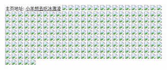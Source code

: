 主页地址: [小羊想去吃冰激凌](https://weibo.com/u/5518423787) 
![](https://wx4.sinaimg.cn/mw2000/0061sK7hly1h9psmpdz8xj31hc0u07c1.jpg) 
![](https://wx4.sinaimg.cn/mw2000/0061sK7hly1h9psmq6kxmj31hc0u0tgi.jpg) 
![](https://wx4.sinaimg.cn/mw2000/0061sK7hly1h9psmrda5aj31hc0u0n54.jpg) 
![](https://wx4.sinaimg.cn/mw2000/0061sK7hly1h9psms4l2qj31hc0u0102.jpg) 
![](https://wx4.sinaimg.cn/mw2000/0061sK7hly1h9psmt08j5j31hc0u0qag.jpg) 
![](https://wx4.sinaimg.cn/mw2000/0061sK7hly1h9na3k3tixj317s0u044o.jpg) 
![](https://wx4.sinaimg.cn/mw2000/0061sK7hly1h9na3ltv74j30u0140799.jpg) 
![](https://wx4.sinaimg.cn/mw2000/0061sK7hly1h9na3l9xe3j31400u0gre.jpg) 
![](https://wx4.sinaimg.cn/mw2000/0061sK7hly1h9na3mka71j30u0140476.jpg) 
![](https://wx4.sinaimg.cn/mw2000/0061sK7hly1h9na3oajpfj31400u0n38.jpg) 
![](https://wx4.sinaimg.cn/mw2000/0061sK7hly1h9na3n4e5tj31400u0grc.jpg) 
![](https://wx4.sinaimg.cn/mw2000/0061sK7hly1h9na3kosbsj31900u0ags.jpg) 
![](https://wx4.sinaimg.cn/mw2000/0061sK7hly1h9na3njlewj30u0140gq9.jpg) 
![](https://wx4.sinaimg.cn/mw2000/0061sK7hly1h9na3owu8pj31400u0jxj.jpg) 
![](https://wx4.sinaimg.cn/mw2000/0061sK7hly1h9mbj0kl4xj30u01sy0yy.jpg) 
![](https://wx4.sinaimg.cn/mw2000/0061sK7hly1h9mbj11rqdj30u01uogsc.jpg) 
![](https://wx4.sinaimg.cn/mw2000/0061sK7hly1h9mbj1gflhj30u01uowls.jpg) 
![](https://wx4.sinaimg.cn/mw2000/0061sK7hly1h9mbj1vnavj30u00z1jus.jpg) 
![](https://wx4.sinaimg.cn/mw2000/0061sK7hly1h9mbj2ekq2j30u01uojya.jpg) 
![](https://wx4.sinaimg.cn/mw2000/0061sK7hly1h9mbj35xnij30u01uoaja.jpg) 
![](https://wx4.sinaimg.cn/mw2000/0061sK7hly1h9mbj3seezj30u01uon4i.jpg) 
![](https://wx4.sinaimg.cn/mw2000/0061sK7hly1h9mbj4e4ojj30u01uodpd.jpg) 
![](https://wx4.sinaimg.cn/mw2000/0061sK7hly1h9mbj7aj2fj30u01uoq9e.jpg) 
![](https://wx4.sinaimg.cn/mw2000/0061sK7hly1h9l2wpr5ycj31900u0gs5.jpg) 
![](https://wx4.sinaimg.cn/mw2000/0061sK7hly1h9l2wqiskyj31900u0wke.jpg) 
![](https://wx4.sinaimg.cn/mw2000/0061sK7hly1h9l2wr4jukj30u0190gse.jpg) 
![](https://wx4.sinaimg.cn/mw2000/0061sK7hly1h9a8s2r3hkj30u0140jyq.jpg) 
![](https://wx4.sinaimg.cn/mw2000/0061sK7hly1h99eomlqf7j30qo19t41g.jpg) 
![](https://wx4.sinaimg.cn/mw2000/0061sK7hly1h97zomb7l9j30u0140adb.jpg) 
![](https://wx4.sinaimg.cn/mw2000/0061sK7hly1h92hlk1rgkj30u015sthy.jpg) 
![](https://wx4.sinaimg.cn/mw2000/0061sK7hly1h8xobc8aynj30u0140jvo.jpg) 
![](https://wx4.sinaimg.cn/mw2000/0061sK7hly1h8xobbns2fj30u0140jv4.jpg) 
![](https://wx4.sinaimg.cn/mw2000/0061sK7hly1h8xobcpz2ej30ww0u0gqn.jpg) 
![](https://wx4.sinaimg.cn/mw2000/0061sK7hly1h8xobd9bwfj30u0140n87.jpg) 
![](https://wx4.sinaimg.cn/mw2000/0061sK7hly1h8sumu8vx2j30u01uo0vq.jpg) 
![](https://wx4.sinaimg.cn/mw2000/0061sK7hly1h8sumuovghj30u0140jv8.jpg) 
![](https://wx4.sinaimg.cn/mw2000/0061sK7hly1h8rzm9p953j30u0140n2e.jpg) 
![](https://wx4.sinaimg.cn/mw2000/0061sK7hly1h8rzma1wd1j30u012zady.jpg) 
![](https://wx4.sinaimg.cn/mw2000/0061sK7hly1h8r3j8snhmj30u01uoqe9.jpg) 
![](https://wx4.sinaimg.cn/mw2000/0061sK7hly1h8njlwjxvej30u014011e.jpg) 
![](https://wx4.sinaimg.cn/mw2000/0061sK7hly1h8nj1jjisfj30u01uogwx.jpg) 
![](https://wx4.sinaimg.cn/mw2000/0061sK7hly1h8natoah91j31400u0q8c.jpg) 
![](https://wx4.sinaimg.cn/mw2000/0061sK7hly1h8natpdrdpj31400u079y.jpg) 
![](https://wx4.sinaimg.cn/mw2000/0061sK7hly1h8natpwdrvj30u014077m.jpg) 
![](https://wx4.sinaimg.cn/mw2000/0061sK7hly1h8natqe20qj30u014041t.jpg) 
![](https://wx4.sinaimg.cn/mw2000/0061sK7hly1h8mg3r8nelj31400u0dl4.jpg) 
![](https://wx4.sinaimg.cn/mw2000/0061sK7hly1h8mg3t76w8j30u0140n28.jpg) 
![](https://wx4.sinaimg.cn/mw2000/0061sK7hly1h8mg3roduhj30u0140n1h.jpg) 
![](https://wx4.sinaimg.cn/mw2000/0061sK7hly1h8mg3safhdj30u01400yz.jpg) 
![](https://wx4.sinaimg.cn/mw2000/0061sK7hly1h8mg3ukqywj30u014iq8w.jpg) 
![](https://wx4.sinaimg.cn/mw2000/0061sK7hly1h8mg3ss9fqj30u014044s.jpg) 
![](https://wx4.sinaimg.cn/mw2000/0061sK7hly1h8mg3trez0j30u0140tea.jpg) 
![](https://wx4.sinaimg.cn/mw2000/0061sK7hly1h8mg3v7i4pj30u0140gvi.jpg) 
![](https://wx4.sinaimg.cn/mw2000/0061sK7hly1h8mg3vr2ddj30u0140jv8.jpg) 
![](https://wx4.sinaimg.cn/mw2000/0061sK7hly1h8m6hqvkc8j30u0140grk.jpg) 
![](https://wx4.sinaimg.cn/mw2000/0061sK7hly1h8m6hrg52nj30u0140ag8.jpg) 
![](https://wx4.sinaimg.cn/mw2000/0061sK7hly1h8m6hryoejj30u0140q5f.jpg) 
![](https://wx4.sinaimg.cn/mw2000/0061sK7hgy1h8cuu0xqzlj30k00zkju3.jpg) 
![](https://wx4.sinaimg.cn/mw2000/0061sK7hgy1h87eothyljj30ro0qoq4o.jpg) 
![](https://wx4.sinaimg.cn/mw2000/0061sK7hgy1h85x429br0j318w0u0jxs.jpg) 
![](https://wx4.sinaimg.cn/mw2000/0061sK7hgy1h85x42pc7cj30sg0sgjv9.jpg) 
![](https://wx4.sinaimg.cn/mw2000/0061sK7hgy1h85x4377pxj30u013zdk1.jpg) 
![](https://wx4.sinaimg.cn/mw2000/0061sK7hgy1h85x43kkgij30sg0sg3zu.jpg) 
![](https://wx4.sinaimg.cn/mw2000/0061sK7hgy1h8538y1n3wj30zk0qo78u.jpg) 
![](https://wx4.sinaimg.cn/mw2000/0061sK7hgy1h8538yjujnj30zk0qoaed.jpg) 
![](https://wx4.sinaimg.cn/mw2000/0061sK7hgy1h8538z6y1hj30zk0qogqe.jpg) 
![](https://wx4.sinaimg.cn/mw2000/0061sK7hgy1h85390qdm7j31400u0wlo.jpg) 
![](https://wx4.sinaimg.cn/mw2000/0061sK7hgy1h85391elurj31400u0tay.jpg) 
![](https://wx4.sinaimg.cn/mw2000/0061sK7hgy1h85398tzm1j30u01hc40n.jpg) 
![](https://wx4.sinaimg.cn/mw2000/0061sK7hgy1h853dragfqj31400u0gpk.jpg) 
![](https://wx4.sinaimg.cn/mw2000/0061sK7hgy1h853ds51fuj31400u00wu.jpg) 
![](https://wx4.sinaimg.cn/mw2000/0061sK7hgy1h853dtcqqfj31400u0q6d.jpg) 
![](https://wx4.sinaimg.cn/mw2000/0061sK7hgy1h8534g3fylj30qo0aq0u0.jpg) 
![](https://wx4.sinaimg.cn/mw2000/0061sK7hgy1h82ztqqq99j30u0140whc.jpg) 
![](https://wx4.sinaimg.cn/mw2000/0061sK7hgy1h82ztr63j6j31400u0dhd.jpg) 
![](https://wx4.sinaimg.cn/mw2000/0061sK7hgy1h82ztrqntpj31400u0gsl.jpg) 
![](https://wx4.sinaimg.cn/mw2000/0061sK7hgy1h82zts8ntgj30u00u00ww.jpg) 
![](https://wx4.sinaimg.cn/mw2000/0061sK7hgy1h82ytkztigj31400u0n1n.jpg) 
![](https://wx4.sinaimg.cn/mw2000/0061sK7hgy1h82ytlkl4aj31400u0dlp.jpg) 
![](https://wx4.sinaimg.cn/mw2000/0061sK7hgy1h82ytlzlarj30qo0zk768.jpg) 
![](https://wx4.sinaimg.cn/mw2000/0061sK7hgy1h82ytmfvpbj30hs0non1n.jpg) 
![](https://wx4.sinaimg.cn/mw2000/0061sK7hgy1h82ytn2mbcj30no0hsae2.jpg) 
![](https://wx4.sinaimg.cn/mw2000/0061sK7hgy1h82yptor00j30u014042j.jpg) 
![](https://wx4.sinaimg.cn/mw2000/0061sK7hgy1h82ypu6lzsj31e00u0q6h.jpg) 
![](https://wx4.sinaimg.cn/mw2000/0061sK7hgy1h82ypwlna8j30zk0k0jvg.jpg) 
![](https://wx4.sinaimg.cn/mw2000/0061sK7hgy1h82ypx8q1vj30u013zgpu.jpg) 
![](https://wx4.sinaimg.cn/mw2000/0061sK7hgy1h82ypxw0i6j313z0u0dra.jpg) 
![](https://wx4.sinaimg.cn/mw2000/0061sK7hgy1h82ypyj68gj30u013zdij.jpg) 
![](https://wx4.sinaimg.cn/mw2000/0061sK7hgy1h82yaenmruj30u10u0af3.jpg) 
![](https://wx4.sinaimg.cn/mw2000/0061sK7hgy1h82yafa4avj30u10u0grs.jpg) 
![](https://wx4.sinaimg.cn/mw2000/0061sK7hgy1h82yafqjwlj313x0u0juv.jpg) 
![](https://wx4.sinaimg.cn/mw2000/0061sK7hgy1h82yag5fe2j30m80gomzz.jpg) 
![](https://wx4.sinaimg.cn/mw2000/0061sK7hgy1h82yagsqizj30u013z11w.jpg) 
![](https://wx4.sinaimg.cn/mw2000/0061sK7hgy1h82yahhw0aj31400u0tix.jpg) 
![](https://wx4.sinaimg.cn/mw2000/0061sK7hgy1h82ykzzlz7j30u0140q9n.jpg) 
![](https://wx4.sinaimg.cn/mw2000/0061sK7hgy1h82yl0l38qj30u0140dlh.jpg) 
![](https://wx4.sinaimg.cn/mw2000/0061sK7hgy1h82yl14oauj30u0140td2.jpg) 
![](https://wx4.sinaimg.cn/mw2000/0061sK7hgy1h82y1iffjcj30u00u0th6.jpg) 
![](https://wx4.sinaimg.cn/mw2000/0061sK7hgy1h82y1j8m53j30u013wjyx.jpg) 
![](https://wx4.sinaimg.cn/mw2000/0061sK7hgy1h82y1k2fx9j30u00u0101.jpg) 
![](https://wx4.sinaimg.cn/mw2000/0061sK7hgy1h82y1kw3x9j30u00u5114.jpg) 
![](https://wx4.sinaimg.cn/mw2000/0061sK7hgy1h82czzebobj31400u07b9.jpg) 
![](https://wx4.sinaimg.cn/mw2000/0061sK7hgy1h7rprmcgdrj30qo0zkdi0.jpg) 
![](https://wx4.sinaimg.cn/mw2000/0061sK7hgy1h7lide10e7j30qo0braaj.jpg) 
![](https://wx4.sinaimg.cn/mw2000/0061sK7hgy1h7fodlf2mej30pv1hc0vr.jpg) 
![](https://wx4.sinaimg.cn/mw2000/0061sK7hgy1h7fodqfvdlj30u01sxjzp.jpg) 
![](https://wx4.sinaimg.cn/mw2000/0061sK7hgy1h7ca0u3shlj30u019itco.jpg) 
![](https://wx4.sinaimg.cn/mw2000/0061sK7hgy1h7ca0zeaz8j30u0190jzc.jpg) 
![](https://wx4.sinaimg.cn/mw2000/0061sK7hgy1h7ca10m799j30u0190ad5.jpg) 
![](https://wx4.sinaimg.cn/mw2000/0061sK7hgy1h7ca14d6w6j30u0190tbr.jpg) 
![](https://wx4.sinaimg.cn/mw2000/0061sK7hgy1h7ca15ixl3j30u0190q57.jpg) 
![](https://wx4.sinaimg.cn/mw2000/0061sK7hgy1h7ca19pejcj30u0190105.jpg) 
![](https://wx4.sinaimg.cn/mw2000/0061sK7hgy1h7ca1fe7kdj31900u0gsy.jpg) 
![](https://wx4.sinaimg.cn/mw2000/0061sK7hgy1h7ca1b5pkdj30u0197k2y.jpg) 
![](https://wx4.sinaimg.cn/mw2000/0061sK7hgy1h7ca0uyhhxj30u0190juq.jpg) 
![](https://wx4.sinaimg.cn/mw2000/0061sK7hgy1h7bsj60y23j30qo0qojtc.jpg) 
![](https://wx4.sinaimg.cn/mw2000/0061sK7hgy1h7bsj7iwt3j30u0140gr5.jpg) 
![](https://wx4.sinaimg.cn/mw2000/0061sK7hgy1h7bsj6mi38j30qo0qowfz.jpg) 
![](https://wx4.sinaimg.cn/mw2000/0061sK7hgy1h71j4src3bj30u0140jze.jpg) 
![](https://wx4.sinaimg.cn/mw2000/0061sK7hgy1h71j4u967ij30gn0qomy9.jpg) 
![](https://wx4.sinaimg.cn/mw2000/0061sK7hgy1h71j4uxdvkj31400u0q6c.jpg) 
![](https://wx4.sinaimg.cn/mw2000/0061sK7hgy1h71j4vlimjj31400u00w9.jpg) 
![](https://wx4.sinaimg.cn/mw2000/0061sK7hgy1h71j4wuvmdj317z0u0ths.jpg) 
![](https://wx4.sinaimg.cn/mw2000/0061sK7hgy1h71j529eytj30u0140dn5.jpg) 
![](https://wx4.sinaimg.cn/mw2000/0061sK7hgy1h6r2a4gwgvj30u01uo78d.jpg) 
![](https://wx4.sinaimg.cn/mw2000/0061sK7hgy1h6r2b8tsv6j30u02tygs4.jpg) 
![](https://wx4.sinaimg.cn/mw2000/0061sK7hly1h6ipsllhygj31400u0gmu.jpg) 
![](https://wx4.sinaimg.cn/mw2000/0061sK7hly1h6ipsm454fj30u0140t9q.jpg) 
![](https://wx4.sinaimg.cn/mw2000/0061sK7hly1h6fo3gj4maj325s1mc4cn.jpg) 
![](https://wx4.sinaimg.cn/mw2000/0061sK7hly1h6fo3hw8n3j31ac1pw1kx.jpg) 
![](https://wx4.sinaimg.cn/mw2000/0061sK7hly1h6fo3j8x12j31sd1mcjwb.jpg) 
![](https://wx4.sinaimg.cn/mw2000/0061sK7hly1h6dj0l0c0yj32d035cqv6.jpg) 
![](https://wx4.sinaimg.cn/mw2000/0061sK7hly1h6bsv0getpj30u0140djn.jpg) 
![](https://wx4.sinaimg.cn/mw2000/0061sK7hly1h6bsv222n5j33402c0x6q.jpg) 
![](https://wx4.sinaimg.cn/mw2000/0061sK7hly1h6bsv3erefj33k02o0tpi.jpg) 
![](https://wx4.sinaimg.cn/mw2000/0061sK7hly1h6bsv4o6ctj334022oqab.jpg) 
![](https://wx4.sinaimg.cn/mw2000/0061sK7hly1h6bsvph2aej335s2dcq5v.jpg) 
![](https://wx4.sinaimg.cn/mw2000/0061sK7hly1h6bsw5s69sj334022oqv5.jpg) 
![](https://wx4.sinaimg.cn/mw2000/0061sK7hgy1h6bbdikxj6j31400u040f.jpg) 
![](https://wx4.sinaimg.cn/mw2000/0061sK7hly1h684h80uayj30u00utmzd.jpg) 
![](https://wx4.sinaimg.cn/mw2000/0061sK7hly1h64ab3chkhj30u007smxr.jpg) 
![](https://wx4.sinaimg.cn/mw2000/0061sK7hly1h64ab3oe2dj30u005gjrs.jpg) 
![](https://wx4.sinaimg.cn/mw2000/0061sK7hly1h64ab45cwaj30sg0sgacl.jpg) 
![](https://wx4.sinaimg.cn/mw2000/0061sK7hly1h64ab4knfqj30u01uodiy.jpg) 
![](https://wx4.sinaimg.cn/mw2000/0061sK7hly1h62zneui17j32c0340e82.jpg) 
![](https://wx4.sinaimg.cn/mw2000/0061sK7hly1h62zng5xnzj32dc35sx6p.jpg) 
![](https://wx4.sinaimg.cn/mw2000/0061sK7hly1h61wssljbjj32tc1vk7pg.jpg) 
![](https://wx4.sinaimg.cn/mw2000/0061sK7hly1h60pbm8xqxj32qk3neqv6.jpg) 
![](https://wx4.sinaimg.cn/mw2000/0061sK7hly1h60pbpm3l3j32o03k0kjn.jpg) 
![](https://wx4.sinaimg.cn/mw2000/0061sK7hly1h60pbsdqehj33s051cx6r.jpg) 
![](https://wx4.sinaimg.cn/mw2000/0061sK7hly1h60pburi0ij33402c0117.jpg) 
![](https://wx4.sinaimg.cn/mw2000/0061sK7hly1h60pbxx0ihj31hc1404me.jpg) 
![](https://wx4.sinaimg.cn/mw2000/0061sK7hly1h60pc09l7ij32dc35se82.jpg) 
![](https://wx4.sinaimg.cn/mw2000/0061sK7hly1h60pbx04g4j32js3ecajm.jpg) 
![](https://wx4.sinaimg.cn/mw2000/0061sK7hly1h60pc3gzx9j31uo0u0gmi.jpg) 
![](https://wx4.sinaimg.cn/mw2000/0061sK7hly1h60pc2nc6bj335s2dcgws.jpg) 
![](https://wx4.sinaimg.cn/mw2000/0061sK7hly1h5y17eqk5tj30pr0c2q4r.jpg) 
![](https://wx4.sinaimg.cn/mw2000/0061sK7hly1h5y16lb5avj31400u077b.jpg) 
![](https://wx4.sinaimg.cn/mw2000/0061sK7hly1h5y16kx9c3j31400u0my4.jpg) 
![](https://wx4.sinaimg.cn/mw2000/0061sK7hly1h5bgf9flndj31ez0soq8o.jpg) 
![](https://wx4.sinaimg.cn/mw2000/0061sK7hly1h5bgf9sul7j31hc0u0te1.jpg) 
![](https://wx4.sinaimg.cn/mw2000/0061sK7hly1h5b1u4lfkij32io1w01kx.jpg) 
![](https://wx4.sinaimg.cn/mw2000/0061sK7hly1h5b1u44ke2j32io1w04qp.jpg) 
![](https://wx4.sinaimg.cn/mw2000/0061sK7hly1h5b1u33kxkj31w02io1kx.jpg) 
![](https://wx4.sinaimg.cn/mw2000/0061sK7hly1h5b1u3nt09j31w02io4qp.jpg) 
![](https://wx4.sinaimg.cn/mw2000/0061sK7hly1h4yhr4ujjdj31420u07aq.jpg) 
![](https://wx4.sinaimg.cn/mw2000/0061sK7hgy1h3n46fiuvpj30u016fqac.jpg) 
![](https://wx4.sinaimg.cn/mw2000/0061sK7hgy1h35gaxhazjj30u0140497.jpg) 
![](https://wx4.sinaimg.cn/mw2000/0061sK7hgy1h2sztlqovaj30u018z7az.jpg) 
![](https://wx4.sinaimg.cn/mw2000/0061sK7hgy1h2sztkdzl0j318z0u0n45.jpg) 
![](https://wx4.sinaimg.cn/mw2000/0061sK7hgy1h2sztietm2j30u018zwlw.jpg) 
![](https://wx4.sinaimg.cn/mw2000/0061sK7hgy1h2sztvwqe0j30u018zgqj.jpg) 
![](https://wx4.sinaimg.cn/mw2000/0061sK7hgy1h2sztn9mfzj30u018z0zq.jpg) 
![](https://wx4.sinaimg.cn/mw2000/0061sK7hgy1h2sztrxxynj30u0190n4y.jpg) 
![](https://wx4.sinaimg.cn/mw2000/0061sK7hgy1h2sztuz5ckj30u018z43b.jpg) 
![](https://wx4.sinaimg.cn/mw2000/0061sK7hgy1h2sztocvecj30u0190452.jpg) 
![](https://wx4.sinaimg.cn/mw2000/0061sK7hgy1h2szttqiq4j30u018y43t.jpg) 
![](https://wx4.sinaimg.cn/mw2000/0061sK7hgy1h19jah8g5wj30u0190472.jpg) 
![](https://wx4.sinaimg.cn/mw2000/0061sK7hgy1h19jaj46vsj30u0190drn.jpg) 
![](https://wx4.sinaimg.cn/mw2000/0061sK7hgy1h19jak9h44j30u0190wmz.jpg) 
![](https://wx4.sinaimg.cn/mw2000/0061sK7hgy1h19jal0cy1j30u019047e.jpg) 
![](https://wx4.sinaimg.cn/mw2000/0061sK7hgy1h19jalljlcj30u017mwoo.jpg) 
![](https://wx4.sinaimg.cn/mw2000/0061sK7hgy1h19jan1x4uj30u01907df.jpg) 
![](https://wx4.sinaimg.cn/mw2000/0061sK7hgy1h19jantzl3j31900u0n4a.jpg) 
![](https://wx4.sinaimg.cn/mw2000/0061sK7hgy1h19jaoj8byj31900u0grh.jpg) 
![](https://wx4.sinaimg.cn/mw2000/0061sK7hgy1h19japeswhj30u01907bq.jpg) 
![](https://wx4.sinaimg.cn/mw2000/0061sK7hgy1h19jaqli7rj30u0190dm1.jpg) 
![](https://wx4.sinaimg.cn/mw2000/0061sK7hgy1h19jargqiej31900u0wlg.jpg) 
![](https://wx4.sinaimg.cn/mw2000/0061sK7hgy1h19jashp3lj30u01907a7.jpg) 
![](https://wx4.sinaimg.cn/mw2000/0061sK7hgy1h0wp4148cpj30u019pq7i.jpg) 
![](https://wx4.sinaimg.cn/mw2000/0061sK7hgy1h0wp41xp90j30u01hcdkh.jpg) 
![](https://wx4.sinaimg.cn/mw2000/0061sK7hgy1h0140z7ol3j31900u0tg6.jpg) 
![](https://wx4.sinaimg.cn/mw2000/0061sK7hgy1h0140zrlkaj30u0140tgs.jpg) 
![](https://wx4.sinaimg.cn/mw2000/0061sK7hgy1h01410d348j31900u0wm5.jpg) 
![](https://wx4.sinaimg.cn/mw2000/0061sK7hgy1h01410xrd1j30u0140th7.jpg) 
![](https://wx4.sinaimg.cn/mw2000/0061sK7hly1gzorozz5ocj30u019044k.jpg) 
![](https://wx4.sinaimg.cn/mw2000/0061sK7hly1gzorp0j004j31900u046d.jpg) 
![](https://wx4.sinaimg.cn/mw2000/0061sK7hly1gzkxz3zqjej31900u0grc.jpg) 
![](https://wx4.sinaimg.cn/mw2000/0061sK7hly1gzkxz4oo6bj30u0140dj5.jpg) 
![](https://wx4.sinaimg.cn/mw2000/0061sK7hgy1gyb7hwrdrjj31900u07av.jpg) 
![](https://wx4.sinaimg.cn/mw2000/0061sK7hgy1gyb7hxl1wgj30u0190qe1.jpg) 
![](https://wx4.sinaimg.cn/mw2000/0061sK7hgy1gyb7hyc2k7j31900u0444.jpg) 
![](https://wx4.sinaimg.cn/mw2000/0061sK7hgy1gyb7hz8ws9j30u01907ee.jpg) 
![](https://wx4.sinaimg.cn/mw2000/0061sK7hgy1gyb7hvtsl1j31910u0ah3.jpg) 
![](https://wx4.sinaimg.cn/mw2000/0061sK7hgy1gyb7hzyws5j30u00u043b.jpg) 
![](https://wx4.sinaimg.cn/mw2000/0061sK7hgy1gyb7i0p2ojj31900u0wjz.jpg) 
![](https://wx4.sinaimg.cn/mw2000/0061sK7hgy1gyb7i1geawj31900u07bx.jpg) 
![](https://wx4.sinaimg.cn/mw2000/0061sK7hgy1gyb7i2uct5j31900u00yl.jpg) 
![](https://wx4.sinaimg.cn/mw2000/0061sK7hgy1gyb7i3mksgj31900u07a9.jpg) 
![](https://wx4.sinaimg.cn/mw2000/0061sK7hgy1gy2ze8apodj30ep05xt8x.jpg) 
![](https://wx4.sinaimg.cn/mw2000/0061sK7hgy1gvymhhjp02j31400u00ym.jpg) 
![](https://wx4.sinaimg.cn/mw2000/0061sK7hgy1gvymhinvcij30u00u0tcn.jpg) 
![](https://wx4.sinaimg.cn/mw2000/0061sK7hgy1gvymhjsijoj30u00u177s.jpg) 
![](https://wx4.sinaimg.cn/mw2000/0061sK7hgy1gvymhkklsdj31400u0aem.jpg) 
![](https://wx4.sinaimg.cn/mw2000/0061sK7hly1ghzqs0sjsnj30jg0imjsf.jpg) 
![](https://wx4.sinaimg.cn/mw2000/0061sK7hly1ghnwuuyokvj30hs0lq41l.jpg) 
![](https://wx4.sinaimg.cn/mw2000/0061sK7hly1ghewjqw7ivj32ao328npe.jpg) 
![](https://wx4.sinaimg.cn/mw2000/0061sK7hly1ghewjss3htj32ao328e82.jpg) 
![](https://wx4.sinaimg.cn/mw2000/0061sK7hly1ghewjtae6kj30hc0923zj.jpg) 
![](https://wx4.sinaimg.cn/mw2000/0061sK7hly1ggyt4fxvk9j31400u0jwb.jpg) 
![](https://wx4.sinaimg.cn/mw2000/0061sK7hly1ggyt4gei99j30hs0hsmy7.jpg) 

